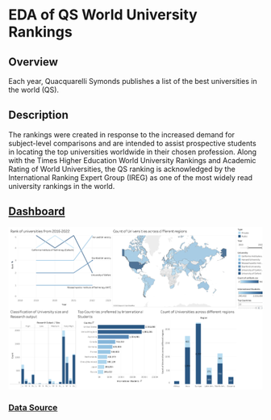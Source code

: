 # EDA of QS World University Rankings

## Overview
Each year, Quacquarelli Symonds publishes a list of the best universities in the world (QS). 
## Description
The rankings were created in response to the increased demand for subject-level comparisons and are intended to assist prospective students in locating the top universities worldwide in their chosen profession. Along with the Times Higher Education World University Rankings and Academic Rating of World Universities, the QS ranking is acknowledged by the International Ranking Expert Group (IREG) as one of the most widely read university rankings in the world.

## [Dashboard](https://public.tableau.com/app/profile/aakansha.goyal/viz/QSWorldUniversityRankingsDashboard_16734715127030/Dashboard1?publish=yes)

![preview](preview.png)

### [Data Source](https://www.kaggle.com/datasets/padhmam/qs-world-university-rankings-2017-2022)
